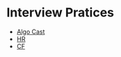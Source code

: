 [algoCast]: AlgoCasts/README.md
[Hacker]: HR/README.md
[code-fight]: CF/README.md
# Interview Pratices
- [Algo Cast][algoCast]
- [HR][Hacker]
- [CF][code-fight]
